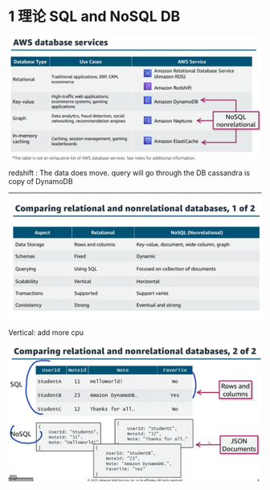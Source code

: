 

# 1 理论 SQL and NoSQL DB 

![](image/Pasted%20image%2020241003100032.png)



redshift : The data does move. query will go through the DB
cassandra is copy of DynamoDB 


---


![](image/Pasted%20image%2020241003100139.png)


Vertical:  add more cpu 



![](image/Pasted%20image%2020241003100400.png)


